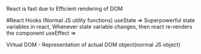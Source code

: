 React is fast due to Efficient rendering of DOM

#React Hooks
(Normal JS utility functions)
useState => Superpowerful state variables in react,
Whenever state variable changes, then react re-renders the component
useEffect => 


Virtual DOM - Representation of actual DOM object(normal JS object)